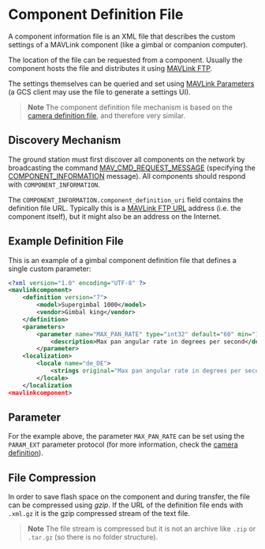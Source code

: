 # Component Definition File

A component information file is an XML file that describes the custom settings of a MAVLink component (like a gimbal or companion computer).

The location of the file can be requested from a component.
Usually the component hosts the file and distributes it using [MAVLink FTP](../services/ftp.md).

The settings themselves can be queried and set using [MAVLink Parameters](../services/parameter.md) (a GCS client may use the file to generate a settings UI).

> **Note** The component definition file mechanism is based on the [camera definition file](../services/camera_def.md), and therefore very similar.

## Discovery Mechanism

The ground station must first discover all components on the network by broadcasting the command [MAV_CMD_REQUEST_MESSAGE](../messages/common.md#MAV_CMD_REQUEST_MESSAGE) (specifying the [COMPONENT_INFORMATION](../messages/common.md#COMPONENT_INFORMATION) message).
All components should respond with `COMPONENT_INFORMATION`.

The `COMPONENT_INFORMATION.component_definition_uri` field contains the definition file URL.
Typically this is a [MAVLink FTP URL](../services/ftp.md) address (i.e. the component itself), but it might also be an address on the Internet.

## Example Definition File

This is an example of a gimbal component definition file that defines a single custom parameter:

```XML
<?xml version="1.0" encoding="UTF-8" ?>
<mavlinkcomponent>
    <definition version="7">
        <model>Supergimbal 1000</model>
        <vendor>Gimbal king</vendor>
    </definition>
    <parameters>
        <parameter name="MAX_PAN_RATE" type="int32" default="60" min="1" max="360" step="1">
            <description>Max pan angular rate in degrees per second</description>
        </parameter>
    <localization>
        <locale name="de_DE">
            <strings original="Max pan angular rate in degrees per second" translated="Maximale Schwenkgeschwindigkeit in Grad pro Sekunde" />
        </locale>
    </localization
<mavlinkcomponent>
```

## Parameter

For the example above, the parameter `MAX_PAN_RATE` can be set using the `PARAM_EXT` parameter protocol (for more information, check the [camera definition](../services/camera_def.md)).

## File Compression

In order to save flash space on the component and during transfer, the file can be compressed using *gzip*.
If the URL of the definition file ends with `.xml.gz` it is the gzip compressed stream of the text file.

> **Note** The file stream is compressed but it is not an archive like `.zip` or `.tar.gz` (so there is no folder structure).
